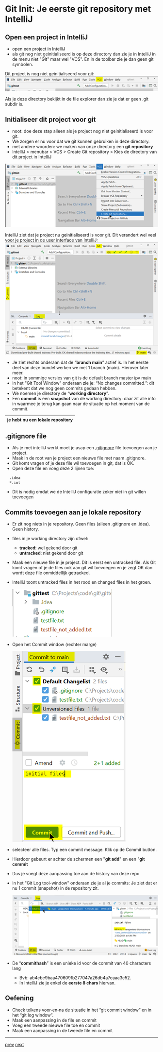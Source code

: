 # Git Init: Je eerste git repository met IntelliJ 

## Open een project in IntelliJ 

* open een project in IntelliJ  
* als git nog niet geinitialiseerd is op deze directory dan zie je in IntelliJ in de menu niet "Git" maar wel "VCS". 
  En in de toolbar zie je dan geen git symbolen.

Dit project is nog niet geinitialiseerd voor git: 
![git_init_intellij_not_a_repo.png](images/git_init_intellij_not_a_repo.png)

Als je deze directory bekijkt in de file explorer dan zie je dat er geen .git subdir is. 

## Initialiseer dit project voor git 

* noot: doe deze stap alleen als je project nog niet geinitialiseerd is voor git. 
* We zorgen er nu voor dat we git kunnen gebruiken in deze directory.
* met andere woorden: we maken van onze directory een **git repository**
* IntelliJ > menubar > VCS > Create Git repository > Kies de directory van dit project in IntelliJ 

![git_init_intellij.png](images/git_init_intellij.png)


IntelliJ ziet dat je project nu geinitialiseerd is voor git. 
Dit verandert wel veel voor je project in de user interface van IntelliJ: 
![git_init_intellij_result.png](images/git_init_intellij_result.png)

* Je ziet rechts onderaan dat de “**branch main**” actief is. In het eerste deel van deze bundel werken we met 1 branch
(main). Hierover later meer.
* noot: in sommige versies van git is de default branch master ipv main
* In het "Git Tool Window" onderaan zie je: “No changes committed.”: dit betekent dat we nog geen commits gedaan hebben.
* We noemen je directory de “**working directory**”.
* Een **commit** is een **snapshot** van de working directory: daar zit alle info in waarmee je terug kan gaan naar de situatie op het moment van de commit. 

| je hebt nu een lokale repository | 
|---| 

## .gitignore file 
* Als je met intelliJ werkt moet je asap een [.gitignore](08_gitignore.md) file toevoegen aan je project.
* Maak in de root van je project een nieuwe file met naam .gitignore. 
* Git komt vragen of je deze file wil toevoegen in git, dat is OK. 
* Open deze file en voeg deze 2 lijnen toe:
```
  .idea
  *.iml
```
* Dit is nodig omdat we de IntelliJ configuratie zeker niet in git willen toevoegen

## Commits toevoegen aan je lokale repository 

* Er zit nog niets in je repository. Geen files (alleen .gitignore en .idea). Geen history.
* files in je working directory zijn ofwel:
  * **tracked**: wel gekend door git
  * **untracked**: niet gekend door git
* Maak een nieuwe file in je project. 
  Dit is eerst een untracked file. 
  Als Git komt vragen of je de files ook aan git wil toevoegen en je zegt OK dan wordt  deze file onmiddellijk getracked.   
* IntelliJ toont untracked files in het rood en changed files in het groen.

  ![git_init_intellij_tracked_untracked.png](images/git_init_intellij_tracked_untracked.png)


* Open het Commit window (rechter marge)
  
  ![git_init_intellij_commit.png](images/git_init_intellij_commit.png)

* selecteer alle files. Typ een commit message. Klik op de Commit button. 
* Hierdoor gebeurt er achter de schermen een "**git add**" en een "**git commit**
* Dus je voegt deze aanpassing toe aan de history van deze repo    
* In het "Git Log tool-window" onderaan zie je al je commits: Je ziet dat er nu 1 commit (snapshot) in de
repository zit.
  
  
  ![git_init_intellij_log.png](images/git_init_intellij_log.png)

  
* De “**commithash**” is een unieke id voor de commit van 40 characters lang
  * Bvb: ab4cbe9baa470609fb277047a26db4a7eaaa3c52.  
  * In IntelliJ zie je enkel de **eerste 8 chars** hiervan.  

## Oefening 
* Check telkens voor‐en‐na de situatie in het “git commit window” en in het “git log window”.
* Maak een aanpassing in de file en commit
* Voeg een tweede nieuwe file toe en commit
* Maak een aanpassing in de tweede file en commit

---
[prev](05_git_init.md)
[next](07_three_states.md)


